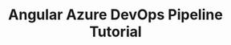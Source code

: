 ---
title: Angular Azure DevOps Pipeline Tutorial
keywords: azure, angular, ci/cd, pipeline, devops
tags: [azure, ci_cd, angular, devops, tutorial]
sidebar: azure_sidebar
toc: false
permalink: azure_angular_devops_pipeline.html
folder: azure
---